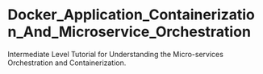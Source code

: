 # Docker_Application_Containerization_And_Microservice_Orchestration
Intermediate Level Tutorial for Understanding the Micro-services Orchestration and Containerization.
